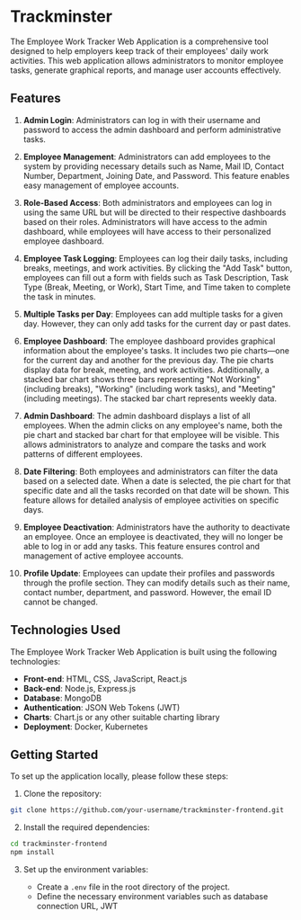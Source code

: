 # Trackminster

The Employee Work Tracker Web Application is a comprehensive tool designed to help employers keep track of their employees' daily work activities. This web application allows administrators to monitor employee tasks, generate graphical reports, and manage user accounts effectively.

## Features

1. **Admin Login**: Administrators can log in with their username and password to access the admin dashboard and perform administrative tasks.

2. **Employee Management**: Administrators can add employees to the system by providing necessary details such as Name, Mail ID, Contact Number, Department, Joining Date, and Password. This feature enables easy management of employee accounts.

3. **Role-Based Access**: Both administrators and employees can log in using the same URL but will be directed to their respective dashboards based on their roles. Administrators will have access to the admin dashboard, while employees will have access to their personalized employee dashboard.

4. **Employee Task Logging**: Employees can log their daily tasks, including breaks, meetings, and work activities. By clicking the "Add Task" button, employees can fill out a form with fields such as Task Description, Task Type (Break, Meeting, or Work), Start Time, and Time taken to complete the task in minutes.

5. **Multiple Tasks per Day**: Employees can add multiple tasks for a given day. However, they can only add tasks for the current day or past dates.

6. **Employee Dashboard**: The employee dashboard provides graphical information about the employee's tasks. It includes two pie charts—one for the current day and another for the previous day. The pie charts display data for break, meeting, and work activities. Additionally, a stacked bar chart shows three bars representing "Not Working" (including breaks), "Working" (including work tasks), and "Meeting" (including meetings). The stacked bar chart represents weekly data.

7. **Admin Dashboard**: The admin dashboard displays a list of all employees. When the admin clicks on any employee's name, both the pie chart and stacked bar chart for that employee will be visible. This allows administrators to analyze and compare the tasks and work patterns of different employees.

8. **Date Filtering**: Both employees and administrators can filter the data based on a selected date. When a date is selected, the pie chart for that specific date and all the tasks recorded on that date will be shown. This feature allows for detailed analysis of employee activities on specific days.

9. **Employee Deactivation**: Administrators have the authority to deactivate an employee. Once an employee is deactivated, they will no longer be able to log in or add any tasks. This feature ensures control and management of active employee accounts.

10. **Profile Update**: Employees can update their profiles and passwords through the profile section. They can modify details such as their name, contact number, department, and password. However, the email ID cannot be changed.

## Technologies Used

The Employee Work Tracker Web Application is built using the following technologies:

- **Front-end**: HTML, CSS, JavaScript, React.js
- **Back-end**: Node.js, Express.js
- **Database**: MongoDB
- **Authentication**: JSON Web Tokens (JWT)
- **Charts**: Chart.js or any other suitable charting library
- **Deployment**: Docker, Kubernetes

## Getting Started

To set up the application locally, please follow these steps:

1. Clone the repository:

```bash
git clone https://github.com/your-username/trackminster-frontend.git
```

2. Install the required dependencies:

```bash
cd trackminster-frontend
npm install
```

3. Set up the environment variables:

   - Create a `.env` file in the root directory of the project.
   - Define the necessary environment variables such as database connection URL, JWT
